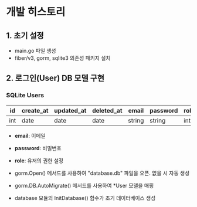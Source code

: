 # 개발 히스토리

## 1. 초기 설정
- main.go 파일 생성
- fiber/v3, gorm, sqlite3 의존성 패키지 설치

## 2. 로그인(User) DB 모델 구현

### SQLite Users

| id  | create_at | updated_at | deleted_at | email  | password | role |
| --- | --------- | ---------- | ---------- | ------ | -------- | ---- |
| int | date      | date       | date       | string | string   | int  |

- **email**: 이메일  
- **password**: 비밀번호  
- **role**: 유저의 권한 설정

- gorm.Open() 메서드를 사용하여 "database.db" 파일을 오픈. 없을 시 자동 생성
- gorm.DB.AutoMigrate() 메서드를 사용하여 *User 모델을 매핑
- database 모듈의 InitDatabase() 함수가 초기 데이터베이스 생성
